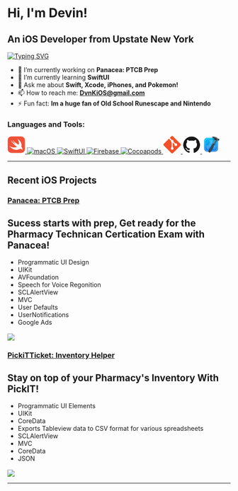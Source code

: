 # Hi, I'm Devin!  
## An iOS Developer from Upstate New York
[![Typing SVG](https://readme-typing-svg.demolab.com/?lines=iOS+Developer;Certified+Pharmacy+Technican;Looking+for+an+iOS+Developer+Position)](https://git.io/typing-svg)
- 🔭 I’m currently working on **Panacea: PTCB Prep**
- 🌱 I’m currently learning **SwiftUI**
- 💬 Ask me about **Swift, Xcode, iPhones, and Pokemon!**
- 📫 How to reach me: **DvnKiOS@gmail.com**
- ⚡ Fun fact: **Im a huge fan of Old School Runescape and Nintendo**
<h3 align="left">Languages and Tools:</h3>
<p align="left">
  <a href="https://developer.apple.com/swift/" target="_blank" rel="noreferrer">
    <img src="https://raw.githubusercontent.com/devicons/devicon/master/icons/swift/swift-original.svg" alt="Swift" width="40" height="40"/>
  </a>
  <a href="https://developer.apple.com/macos/" target="_blank" rel="noreferrer">
    <img src="https://www.evolveplus.com.au/images/easyblog_articles/88/b2ap3_large_Apple-macoslogo-200.png" alt="macOS" width="40" height="40"/>
 </a>
  <a href="https://developer.apple.com/documentation/swiftui" target="_blank" rel="noreferrer">
    <img src="https://developer.apple.com/assets/elements/icons/swiftui/swiftui-96x96_2x.png" alt="SwiftUI" width="40" height="40"/>
  </a>
  <a href="https://firebase.google.com/" target="_blank" rel="noreferrer">
    <img src="https://www.vectorlogo.zone/logos/firebase/firebase-icon.svg" alt="Firebase" width="40" height="40"/>
  </a>
  <a href="https://cocoapods.org/" target="_blank" rel="noreferrer">
    <img src="https://pbs.twimg.com/profile_images/378800000632309165/e1cbdef9d4b11484049a033886578e54_400x400.png" alt="Cocoapods" width="40" height="40"/>
  </a>
  <a href="https://git-scm.com/" target="_blank" rel="noreferrer">
    <img src="https://raw.githubusercontent.com/devicons/devicon/master/icons/git/git-original.svg" alt="Git" width="40" height="40"/>
  </a>
  <a href="https://github.com/" target="_blank" rel="noreferrer">
    <img src="https://raw.githubusercontent.com/devicons/devicon/master/icons/github/github-original.svg" alt="GitHub" width="40" height="40"/>
  </a>
  <a href="https://developer.apple.com/xcode/" target="_blank" rel="noreferrer">
    <img src="https://raw.githubusercontent.com/devicons/devicon/master/icons/xcode/xcode-original.svg" alt="Xcode" width="40" height="40"/>
  </a>
</p>

---

## Recent iOS Projects

### <a href="https://github.com/DvnKiOS/PanaceaPTCBPrep">Panacea: PTCB Prep</a>
## Sucess starts with prep, Get ready for the Pharmacy Technican Certication Exam with Panacea!

- Programmatic UI Design 
- UIKit
- AVFoundation 
- Speech for Voice Regonition
- SCLAlertView
- MVC
- User Defaults
- UserNotifications
- Google Ads


<img src="https://i.imgur.com/HvPlK7Z.png" 
     width="800" 
     align=center />



### <a href="https://github.com/DvnKiOS/PickITTicket">PickiTTicket: Inventory Helper</a>
## Stay on top of your Pharmacy's Inventory With PickIT!

- Programmatic UI Elements
- UIKit
- CoreData
- Exports Tableview data to CSV format for various spreadsheets
- SCLAlertView
- MVC 
- CoreData 
- JSON



 <img src="https://i.imgur.com/VnBO80z.png"
     width="800" 
     align=center />

 


---
